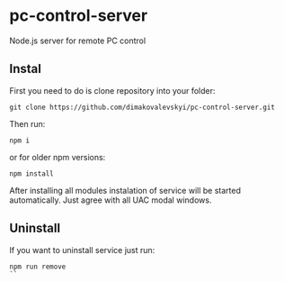 # pc-control-server
Node.js server for remote PC control

## Instal

First you need to do is clone repository into your folder:

```
git clone https://github.com/dimakovalevskyi/pc-control-server.git
```

Then run:

```
npm i
```

or for older npm versions:

```
npm install
```

After installing all modules instalation of service will be started automatically. Just agree with all UAC modal windows.

## Uninstall

If you want to uninstall service just run:

```
npm run remove
``
